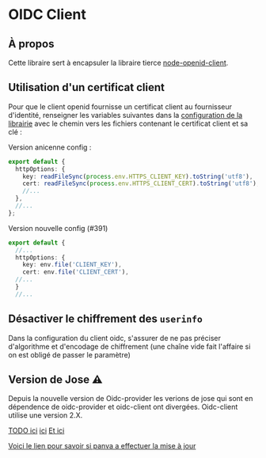 # OIDC Client

## À propos

Cette libraire sert à encapsuler la libraire tierce [node-openid-client](https://github.com/panva/node-openid-client).

## Utilisation d'un certificat client

Pour que le client openid fournisse un certificat client au fournisseur d'identité, renseigner les variables suivantes dans la [configuration de la librairie](src/dto/oidc-client-config.dto.ts) avec le chemin vers les fichiers contenant le certificat client et sa clé :

Version anicenne config :

```typescript
export default {
  httpOptions: {
    key: readFileSync(process.env.HTTPS_CLIENT_KEY).toString('utf8'),
    cert: readFileSync(process.env.HTTPS_CLIENT_CERT).toString('utf8'),
    //...
  },
  //...
};
```

Version nouvelle config (#391)

```typescript
export default {
  //...
  httpOptions: {
    key: env.file('CLIENT_KEY'),
    cert: env.file('CLIENT_CERT'),
  //...
  }
  //...
```

## Désactiver le chiffrement des `userinfo`

Dans la configuration du client oidc, s'assurer de ne pas préciser d'algorithme et d'encodage de chiffrement (une chaîne vide fait l'affaire si on est obligé de passer le paramètre)

## Version de Jose :warning:

Depuis la nouvelle version de Oidc-provider les verions de jose qui sont en dépendence de oidc-provider et oidc-client ont divergées. Oidc-client utilise une version 2.X.

[TODO ici](src/dto/oidc-client-config.dto.ts)
[ici](src/services/oidc-client-utils.service.ts)
[Et ici](src/services/oidc-client-utils.service.spec.ts)

[Voici le lien pour savoir si panva a effectuer la mise à jour](https://github.com/panva/node-openid-client/blob/main/package.json#L58)
